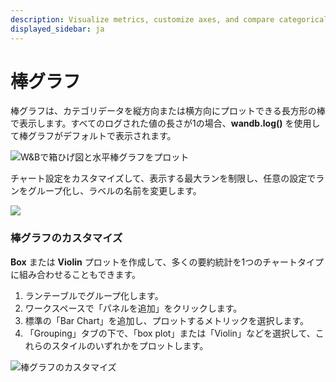 ```yaml
---
description: Visualize metrics, customize axes, and compare categorical data as bars.
displayed_sidebar: ja
---
```


# 棒グラフ

棒グラフは、カテゴリデータを縦方向または横方向にプロットできる長方形の棒で表示します。すべてのログされた値の長さが1の場合、**wandb.log()** を使用して棒グラフがデフォルトで表示されます。

![W&Bで箱ひげ図と水平棒グラフをプロット](/images/app_ui/bar_plot.png)

チャート設定をカスタマイズして、表示する最大ランを制限し、任意の設定でランをグループ化し、ラベルの名前を変更します。

![](/images/app_ui/bar_plot_custom.png)

### 棒グラフのカスタマイズ

**Box** または **Violin** プロットを作成して、多くの要約統計を1つのチャートタイプに組み合わせることもできます。

1. ランテーブルでグループ化します。
2. ワークスペースで「パネルを追加」をクリックします。
3. 標準の「Bar Chart」を追加し、プロットするメトリックを選択します。
4. 「Grouping」タブの下で、「box plot」または「Violin」などを選択して、これらのスタイルのいずれかをプロットします。

![棒グラフのカスタマイズ](@site/static/images/app_ui/bar_plots.gif)